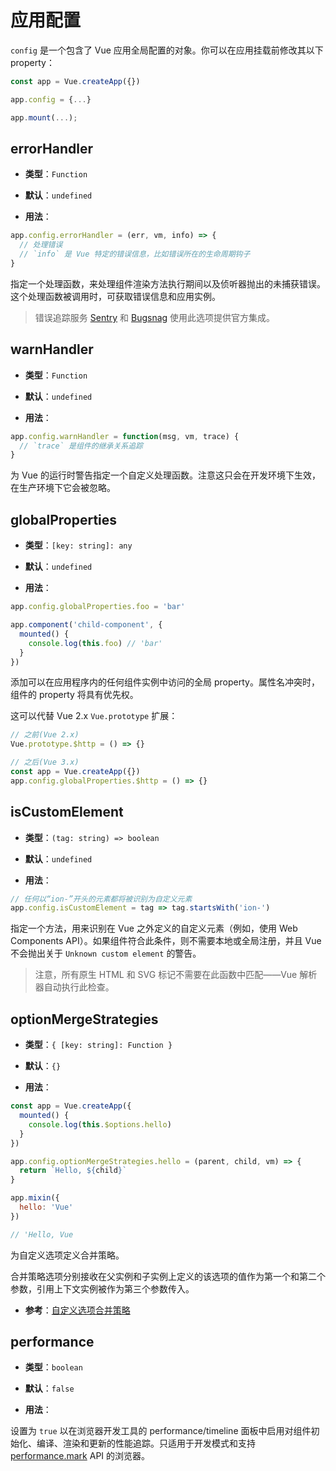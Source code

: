 # 应用配置

`config` 是一个包含了 Vue 应用全局配置的对象。你可以在应用挂载前修改其以下 property：

```js
const app = Vue.createApp({})

app.config = {...}

app.mount(...);
```

## errorHandler

- **类型**：`Function`

- **默认**：`undefined`

- **用法**：

```js
app.config.errorHandler = (err, vm, info) => {
  // 处理错误
  // `info` 是 Vue 特定的错误信息，比如错误所在的生命周期钩子
}
```

指定一个处理函数，来处理组件渲染方法执行期间以及侦听器抛出的未捕获错误。这个处理函数被调用时，可获取错误信息和应用实例。

> 错误追踪服务 [Sentry](https://sentry.io/for/vue/) 和 [Bugsnag](https://docs.bugsnag.com/platforms/browsers/vue/) 使用此选项提供官方集成。

## warnHandler

- **类型**：`Function`

- **默认**：`undefined`

- **用法**：

```js
app.config.warnHandler = function(msg, vm, trace) {
  // `trace` 是组件的继承关系追踪
}
```

为 Vue 的运行时警告指定一个自定义处理函数。注意这只会在开发环境下生效，在生产环境下它会被忽略。

## globalProperties

- **类型**：`[key: string]: any`

- **默认**：`undefined`

- **用法**：

```js
app.config.globalProperties.foo = 'bar'

app.component('child-component', {
  mounted() {
    console.log(this.foo) // 'bar'
  }
})
```

添加可以在应用程序内的任何组件实例中访问的全局 property。属性名冲突时，组件的 property 将具有优先权。

这可以代替 Vue 2.x `Vue.prototype` 扩展：

```js
// 之前(Vue 2.x)
Vue.prototype.$http = () => {}

// 之后(Vue 3.x)
const app = Vue.createApp({})
app.config.globalProperties.$http = () => {}
```

## isCustomElement

- **类型**：`(tag: string) => boolean`

- **默认**：`undefined`

- **用法**：

```js
// 任何以“ion-”开头的元素都将被识别为自定义元素
app.config.isCustomElement = tag => tag.startsWith('ion-')
```

指定一个方法，用来识别在 Vue 之外定义的自定义元素（例如，使用 Web Components API）。如果组件符合此条件，则不需要本地或全局注册，并且 Vue 不会抛出关于 `Unknown custom element` 的警告。

> 注意，所有原生 HTML 和 SVG 标记不需要在此函数中匹配——Vue 解析器自动执行此检查。

## optionMergeStrategies

- **类型**：`{ [key: string]: Function }`

- **默认**：`{}`

- **用法**：

```js
const app = Vue.createApp({
  mounted() {
    console.log(this.$options.hello)
  }
})

app.config.optionMergeStrategies.hello = (parent, child, vm) => {
  return `Hello, ${child}`
}

app.mixin({
  hello: 'Vue'
})

// 'Hello, Vue
```

为自定义选项定义合并策略。

合并策略选项分别接收在父实例和子实例上定义的该选项的值作为第一个和第二个参数，引用上下文实例被作为第三个参数传入。

- **参考**：[自定义选项合并策略](../guide/mixins.html#自定义选项合并策略)

## performance

- **类型**：`boolean`

- **默认**：`false`

- **用法**：

设置为 `true` 以在浏览器开发工具的 performance/timeline 面板中启用对组件初始化、编译、渲染和更新的性能追踪。只适用于开发模式和支持 [performance.mark](https://developer.mozilla.org/en-US/docs/Web/API/Performance/mark) API 的浏览器。
